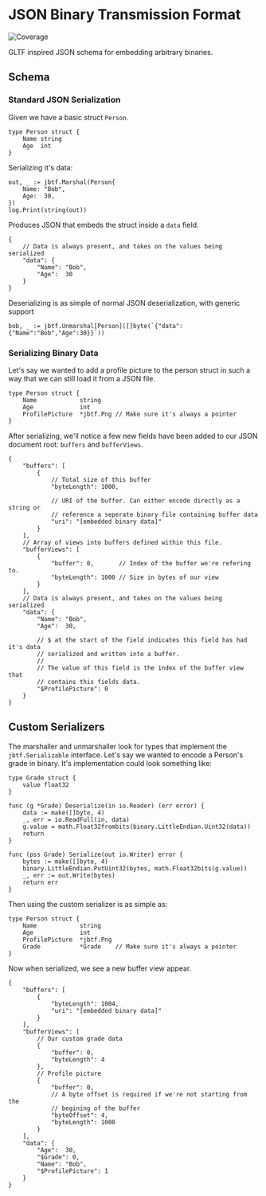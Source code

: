 # JSON Binary Transmission Format
![Coverage](https://img.shields.io/badge/Coverage-80.7%25-brightgreen)

GLTF inspired JSON schema for embedding arbitrary binaries.

## Schema

### Standard JSON Serialization

Given we have a basic struct `Person`.

```golang
type Person struct {
    Name string
    Age  int
}
```

Serializing it's data:

```golang
out, _ := jbtf.Marshal(Person{
    Name: "Bob",
    Age:  30,
})
log.Print(string(out))
```

Produces JSON that embeds the struct inside a `data` field.

```jsonc
{
    // Data is always present, and takes on the values being serialized
    "data": {
        "Name": "Bob",
        "Age":  30
    }
}
```

Deserializing is as simple of normal JSON deserialization, with generic support

```golang
bob, _ := jbtf.Unmarshal[Person]([]byte(`{"data":{"Name":"Bob","Age":30}}`))
```

### Serializing Binary Data

Let's say we wanted to add a profile picture to the person struct in such a way that we can still load it from a JSON file.

```golang
type Person struct {
    Name            string
    Age             int
    ProfilePicture  *jbtf.Png // Make sure it's always a pointer
}
```

After serializing, we'll notice a few new fields have been added to our JSON document root: `buffers` and `bufferViews`.

```jsonc
{
    "buffers": [
        {
            // Total size of this buffer
            "byteLength": 1000,

            // URI of the buffer. Can either encode directly as a string or
            // reference a seperate binary file containing buffer data
            "uri": "[embedded binary data]"
        }
    ],
    // Array of views into buffers defined within this file.
    "bufferViews": [
        {
            "buffer": 0,       // Index of the buffer we're refering to.
            "byteLength": 1000 // Size in bytes of our view
        }
    ],
    // Data is always present, and takes on the values being serialized
    "data": {
        "Name": "Bob",
        "Age":  30,

        // $ at the start of the field indicates this field has had it's data
        // serialized and written into a buffer.
        // 
        // The value of this field is the index of the buffer view that 
        // contains this fields data.
        "$ProfilePicture": 0
    }
}
```

## Custom Serializers

The marshaller and unmarshaller look for types that implement the `jbtf.Serializable` interface. Let's say we wanted to encode a Person's grade in binary. It's implementation could look something like:

```golang
type Grade struct {
    value float32
}

func (g *Grade) Deserialize(in io.Reader) (err error) {
    data := make([]byte, 4)
    _, err = io.ReadFull(in, data)
    g.value = math.Float32frombits(binary.LittleEndian.Uint32(data))
    return
}

func (pss Grade) Serialize(out io.Writer) error {
    bytes := make([]byte, 4)
    binary.LittleEndian.PutUint32(bytes, math.Float32bits(g.value))
    _, err := out.Write(bytes)
    return err
}
```

Then using the custom serializer is as simple as:

```golang
type Person struct {
    Name            string
    Age             int
    ProfilePicture  *jbtf.Png
    Grade           *Grade    // Make sure it's always a pointer
}
```

Now when serialized, we see a new buffer view appear.

```jsonc
{
    "buffers": [
        {
            "byteLength": 1004,
            "uri": "[embedded binary data]"
        }
    ],
    "bufferViews": [
        // Our custom grade data
        {
            "buffer": 0,    
            "byteLength": 4
        },
        // Profile picture
        {
            "buffer": 0,
            // A byte offset is required if we're not starting from the 
            // begining of the buffer
            "byteOffset": 4,
            "byteLength": 1000
        }
    ],
    "data": {
        "Age":  30,
        "$Grade": 0,
        "Name": "Bob",
        "$ProfilePicture": 1
    }
}
```